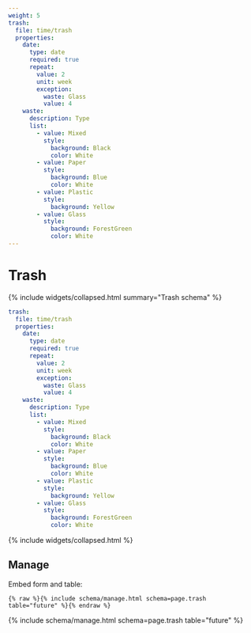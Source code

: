 ```yaml
---
weight: 5
trash:
  file: time/trash
  properties:
    date:
      type: date
      required: true
      repeat:
        value: 2
        unit: week
        exception:
          waste: Glass
          value: 4
    waste:
      description: Type
      list:
        - value: Mixed
          style:
            background: Black
            color: White
        - value: Paper
          style:
            background: Blue
            color: White
        - value: Plastic
          style:
            background: Yellow
        - value: Glass
          style:
            background: ForestGreen
            color: White
---
```


# Trash

{% include widgets/collapsed.html summary="Trash schema" %}

```yml
trash:
  file: time/trash
  properties:
    date:
      type: date
      required: true
      repeat:
        value: 2
        unit: week
        exception:
          waste: Glass
          value: 4
    waste:
      description: Type
      list:
        - value: Mixed
          style:
            background: Black
            color: White
        - value: Paper
          style:
            background: Blue
            color: White
        - value: Plastic
          style:
            background: Yellow
        - value: Glass
          style:
            background: ForestGreen
            color: White
```

{% include widgets/collapsed.html %}

## Manage

Embed form and table:

```liquid
{% raw %}{% include schema/manage.html schema=page.trash table="future" %}{% endraw %}
```

{% include schema/manage.html schema=page.trash table="future" %}
